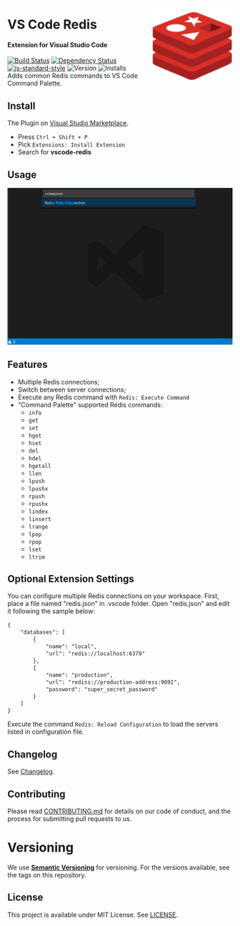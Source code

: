 <a href="https://marketplace.visualstudio.com/items?itemName=vitorsalgado.vscode-redis"><img src="assets/icon.png" width="180px" align="right" /></a>

# VS Code Redis
#### Extension for Visual Studio Code 
[![Build Status](https://travis-ci.org/vitorsalgado/vscode-redis.svg?branch=master)](https://travis-ci.org/vitorsalgado/vscode-redis) 
[![Dependency Status](https://david-dm.org/vitorsalgado/vscode-redis.svg)](https://david-dm.org/vitorsalgado/vscode-redis) 
[![js-standard-style](https://img.shields.io/badge/code%20style-standard-brightgreen.svg)](http://standardjs.com) 
![Version](https://vsmarketplacebadge.apphb.com/version/vitorsalgado.vscode-redis.svg "Marketplace") 
![Installs](https://vsmarketplacebadge.apphb.com/installs/vitorsalgado.vscode-redis.svg "Installs")  
Adds common Redis commands to VS Code Command Palette.

## Install
The Plugin on [Visual Studio Marketplace](https://marketplace.visualstudio.com/items?itemName=vitorsalgado.vscode-redis).
* Press `Ctrl + Shift + P`
* Pick  `Extensions: Install Extension`
* Search for **vscode-redis**

## Usage
![how to](assets/how-to.gif)     

## Features
* Multiple Redis connections;
* Switch between server connections;
* Execute any Redis command with `Redis: Execute Command`
* "Command Palette" supported Redis commands:
    * `info`
    * `get`
    * `set`
    * `hget`
    * `hset`
    * `del`
    * `hdel`
    * `hgetall`
    * `llen`
    * `lpush`
    * `lpushx`
    * `rpush`
    * `rpushx`
    * `lindex`
    * `linsert`
    * `lrange`
    * `lpop`
    * `rpop`
    * `lset`
    * `ltrim`

## Optional Extension Settings
You can configure multiple Redis connections on your workspace. 
First, place a file named "redis.json" in .vscode folder. Open "redis.json" and edit it following the sample below:
```
{
    "databases": [
        {
            "name": "local",
            "url": "redis://localhost:6379"
        },
        {
            "name": "production",
            "url": "rediss://production-address:9091",
            "password": "super_secret_password"
        }
    ]
}
```
Execute the command `Redis: Reload Configuration` to load the servers listed in configuration file.

## Changelog
See [Changelog](CHANGELOG.md).

## Contributing
Please read [CONTRIBUTING.md](CONTRIBUTING.md) for details on our code of conduct, and the process for submitting pull requests to us.

# Versioning
We use **[Semantic Versioning](https://semver.org/)** for versioning. For the versions available, see the tags on this repository.

## License
This project is available under MIT License. See [LICENSE](LICENSE).
